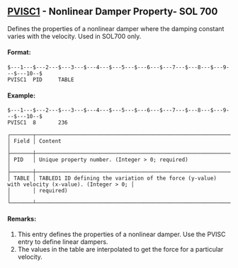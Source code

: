 ## [PVISC1](https://help.hexagonmi.com/bundle/MSC_Nastran_2022.4/page/Nastran_Combined_Book/qrg/bulkp/TOC.PVISC1.xhtml) - Nonlinear Damper Property- SOL 700

Defines the properties of a nonlinear damper where the damping constant varies with the velocity. Used in SOL700 only.

#### Format:

```nastran
$---1---$---2---$---3---$---4---$---5---$---6---$---7---$---8---$---9---$---10--$
PVISC1  PID     TABLE                                                           
```

#### Example:

```nastran
$---1---$---2---$---3---$---4---$---5---$---6---$---7---$---8---$---9---$---10--$
PVISC1  8       236                                                             
```

```text
┌───────┬─────────────────────────────────────────────────────────────────────────────────────────────────┐
│ Field │ Content                                                                                         │
├───────┼─────────────────────────────────────────────────────────────────────────────────────────────────┤
│ PID   │ Unique property number. (Integer > 0; required)                                                 │
├───────┼─────────────────────────────────────────────────────────────────────────────────────────────────┤
│ TABLE │ TABLED1 ID defining the variation of the force (y-value) with velocity (x-value). (Integer > 0; │
│       │ required)                                                                                       │
└───────┴─────────────────────────────────────────────────────────────────────────────────────────────────┘
```

#### Remarks:

1. This entry defines the properties of a nonlinear damper. Use the PVISC entry to define linear dampers.
2. The values in the table are interpolated to get the force for a particular velocity.
